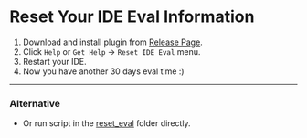 # Reset Your IDE Eval Information

1. Download and install plugin from [Release Page](https://github.com/pengzhile/ide-eval-resetter/releases).
2. Click `Help` or `Get Help` -> `Reset IDE Eval` menu.
3. Restart your IDE.
4. Now you have another 30 days eval time :)

------------------------------------------

### Alternative

* Or run script in the [reset_eval](https://github.com/pengzhile/ide-eval-resetter/tree/master/reset_eval) folder directly.